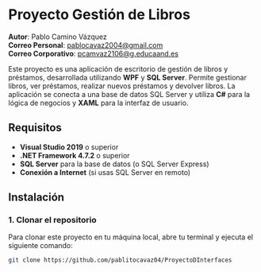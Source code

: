 # Proyecto Gestión de Libros
**Autor**: Pablo Camino Vázquez  
**Correo Personal**: [pablocavaz2004@gmail.com](mailto:pablocavaz2004@gmail.com)  
**Correo Corporativo**: [pcamvaz2106@g.educaand.es](mailto:pcamvaz2106@g.educaand.es)  

Este proyecto es una aplicación de escritorio de gestión de libros y préstamos, desarrollada utilizando **WPF** y **SQL Server**. Permite gestionar libros, ver préstamos, realizar nuevos préstamos y devolver libros. La aplicación se conecta a una base de datos SQL Server y utiliza **C#** para la lógica de negocios y **XAML** para la interfaz de usuario.

## Requisitos

- **Visual Studio 2019** o superior
- **.NET Framework 4.7.2** o superior
- **SQL Server** para la base de datos (o SQL Server Express)
- **Conexión a Internet** (si usas SQL Server en remoto)

## Instalación

### 1. Clonar el repositorio

Para clonar este proyecto en tu máquina local, abre tu terminal y ejecuta el siguiente comando:

```bash
git clone https://github.com/pablitocavaz04/ProyectoDInterfaces
